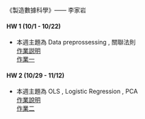  《製造數據科學》—— 李家岩
 #### HW 1 (10/1 - 10/22)
 * 本週主題為 Data preprossessing , 關聯法則  
 [作業説明](https://github.com/stephanie0324/2021_Fall_MDS/blob/main/HW1/MDS_Assignment1_2021.pdf)  
 [作業一](https://github.com/stephanie0324/2021_Fall_MDS/blob/main/HW1/MDS_hw1.ipynb)
 #### HW 2 (10/29 - 11/12)
 * 本週主題為 OLS , Logistic Regression , PCA  
 [作業說明](https://github.com/stephanie0324/2021_Fall_MDS/blob/main/HW2/MDS_Assignment2_2021.pdf)  
 [作業二](https://github.com/stephanie0324/2021_Fall_MDS/blob/main/HW2/MDS_HW2.ipynb)
